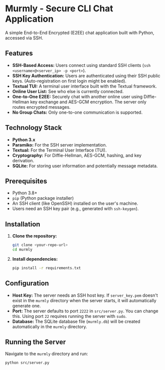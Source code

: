 # Murmly - Secure CLI Chat Application

A simple End-to-End Encrypted (E2EE) chat application built with Python, accessed via SSH.

## Features

*   **SSH-Based Access:** Users connect using standard SSH clients (`ssh <username>@<server_ip> -p <port>`).
*   **SSH Key Authentication:** Users are authenticated using their SSH public keys. (Auto-registration on first login might be enabled).
*   **Textual TUI:** A terminal user interface built with the Textual framework.
*   **Online User List:** See who else is currently connected.
*   **One-to-One E2EE:** Securely chat with another online user using Diffie-Hellman key exchange and AES-GCM encryption. The server only routes encrypted messages.
*   **No Group Chats:** Only one-to-one communication is supported.

## Technology Stack

*   **Python 3.x**
*   **Paramiko:** For the SSH server implementation.
*   **Textual:** For the Terminal User Interface (TUI).
*   **Cryptography:** For Diffie-Hellman, AES-GCM, hashing, and key derivation.
*   **SQLite:** For storing user information and potentially message metadata.

## Prerequisites

*   Python 3.8+
*   `pip` (Python package installer)
*   An SSH client (like OpenSSH) installed on the user's machine.
*   Users need an SSH key pair (e.g., generated with `ssh-keygen`).

## Installation

1.  **Clone the repository:**
    ```bash
    git clone <your-repo-url>
    cd murmly
    ```
2.  **Install dependencies:**
    ```bash
    pip install -r requirements.txt
    ```

## Configuration

*   **Host Key:** The server needs an SSH host key. If `server_key.pem` doesn't exist in the `murmly` directory when the server starts, it will automatically generate one.
*   **Port:** The server defaults to port `2222` in `src/server.py`. You can change this. Using port `22` requires running the server with `sudo`.
*   **Database:** The SQLite database file (`murmly.db`) will be created automatically in the `murmly` directory.

## Running the Server

Navigate to the `murmly` directory and run:

```bash
python src/server.py
